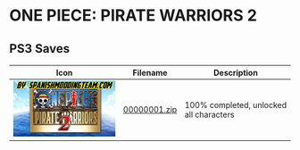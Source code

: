 # ONE PIECE: PIRATE WARRIORS 2

## PS3 Saves

| Icon | Filename | Description |
|------|----------|-------------|
| ![ONE PIECE: PIRATE WARRIORS 2](ICON0.PNG) | [00000001.zip](00000001.zip) | 100% completed, unlocked all characters |
